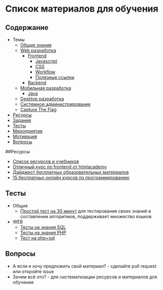# Список материалов для обучения

## Содержание
* Темы
    * [Общие знания](./general.md)
    * [Web разработка](./web.md)
        * [Frontend](./frontend.md)
            * [Javascript](./javascript.md)
            * [CSS](./css.md)
            * [Workflow](./workflow.md)
            * [Полезные ссылки](./links.md)
        * [Backend](./backend.md)
    * [Мобильная разработка](./mobile.md)
        * [Java](./java.md)
    * [Desktop разработка](./desktop.md)
    * [Системное администрирование](./system.md)
    * [Capture The Flag](./ctf.md)
* [Ресурсы](#Ресурсы)
* [Задания](./tasks.md)
* [Тесты](#Тесты)
* [Мероприятия](./events.md)
* [Мотивация](./motivation.md)
* [Вопросы](#Вопросы)

##Ресурсы
* [Список ресурсов и учебников](./sum.md)
* [Отличный курс по frontend от htmlacademy](https://htmlacademy.ru/)
* [Дайджест бесплатных образовательных материалов](https://habrahabr.ru/company/mailru/blog/280079/)
* [15 бесплатных онлайн курсов по программированию](https://habrahabr.ru/company/studyqa/blog/280111/)

## Тесты
* Общие
    * [Простой тест на 30 минут](https://codility.com/demo/take-sample-test/) для тестирования своих знаний в составлении алгоритмов, поддерживает множество языков
* WEB
    * [Тесты на знания SQL](./web.md#sql)
    * [Тесты на знания PHP](./php.md#Тесты)
    * [Тест на php+sql](https://tests4geeks.com/test/php-mysql)

## Вопросы
* А если я хочу предложить свой материал? - сделайте pull request или откройте issue
* Зачем всё это? - для систематизации ресурсов и материалов для обучения